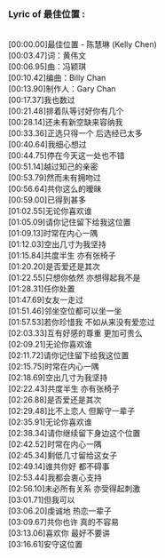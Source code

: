 <h3>Lyric of 最佳位置 :</h3><p><br>[00:00.00]最佳位置 - 陈慧琳 (Kelly Chen)
<br>[00:03.47]词：黄伟文
<br>[00:06.95]曲：冯颖琪
<br>[00:10.42]编曲：Billy Chan
<br>[00:13.90]制作人：Gary Chan
<br>[00:17.37]我也数过
<br>[00:21.48]排着队等讨好你有几个
<br>[00:28.14]还未有新空缺来容纳我
<br>[00:33.36]正选只得一个 后选经已太多
<br>[00:40.64]我细心想过
<br>[00:44.75]停在今天这一处也不错
<br>[00:51.14]越过知己的亲密
<br>[00:53.79]然而未有拥吻过
<br>[00:56.64]共你这么的暧昧
<br>[00:59.00]已得到甚多
<br>[01:02.55]无论你喜欢谁
<br>[01:05.09]请你记住留下给我这位置
<br>[01:09.13]时常在内心一隅
<br>[01:12.03]空出几寸为我坚持
<br>[01:15.84]共度半生 亦有张椅子
<br>[01:20.20]是否爱还是其次
<br>[01:22.55]只想你依然 亦想得起我不是
<br>[01:28.31]任你处置
<br>[01:47.69]女友一走过
<br>[01:51.46]邻坐空位都可以坐一坐
<br>[01:57.53]若你珍惜我 不如从来没有爱恋过
<br>[02:03.33]互有好感的尊重 更加可贵么
<br>[02:09.21]无论你喜欢谁
<br>[02:11.72]请你记住留下给我这位置
<br>[02:15.75]时常在内心一隅
<br>[02:18.69]空出几寸为我坚持
<br>[02:22.43]共度半生 亦有张椅子
<br>[02:26.88]是否爱还是其次
<br>[02:29.48]比不上恋人 但厮守一辈子
<br>[02:35.91]无论你喜欢谁
<br>[02:38.34]请你继续留下身边这个位置
<br>[02:42.52]时常在内心一隅
<br>[02:45.34]剩低几寸留给这女子
<br>[02:49.14]谁共你好 都不碍事
<br>[02:53.44]我都会衷心支持
<br>[02:56.10]未必所有关系 亦受得起刺激
<br>[03:01.71]但我可以
<br>[03:06.20]虔诚地 热恋一辈子
<br>[03:09.67]共你也许 真的不容易
<br>[03:13.06]喜欢你 最好不要讲
<br>[03:16.61]安守这位置
</p>